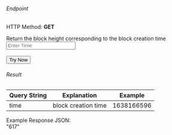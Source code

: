 <h6>Endpoint</h6>
<p id="endpoint"></p>

HTTP Method: **GET**

Return the block height corresponding to the block creation time
<input class="md-input" placeholder="Enter Time" id="time"></input><br/><br/>
<button class="md-button" onclick="tryNow()">Try Now</button>

<script>
   document.getElementById("endpoint").innerHTML =`https://dev-stoa-boascan.bosagora.com/block_height_at/${document.getElementById("time").value || "1638166596"}`
    function tryNow(){
        document.getElementById("showResult").innerHTML =""
        document.getElementById("endpoint").innerHTML =""
        fetch(`https://dev-stoa-boascan.bosagora.com/block_height_at/${document.getElementById("time").value || "1638166596"}`).then((res) => {
            
            res.json().then((res) => {
                document.getElementById("showResult").innerHTML = JSON.stringify(res)
                document.getElementById("endpoint").innerHTML =`https://dev-stoa-boascan.bosagora.com/block_height_at/${document.getElementById("time").value || "1638166596"}`
                })
        }).catch((err) => {
            console.log(err)
        })
    }
</script>
<h6>Result</h6>
<p id="showResult"></p>

| Query String | Explanation    | Example                            |
| ------------ | -------------- | ---------------------------------- |
| time         | block creation time | 1638166596 |

Example Response JSON:<br/>
"617"
